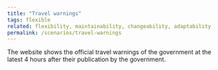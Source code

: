```yaml
---
title: "Travel warnings"
tags: flexible
related: flexibility, maintainability, changeability, adaptability
permalink: /scenarios/travel-warnings
---
```


<div class="arc42-help" markdown="1">
The website shows the official travel warnings of the government at the latest 4 hours after their publication by the government.
</div><br>





